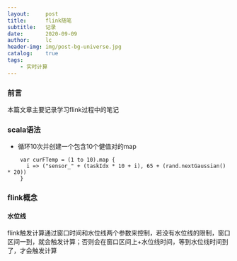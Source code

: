 ```yaml
---
layout:     post
title:      flink随笔
subtitle:   记录
date:       2020-09-09
author:     lc
header-img: img/post-bg-universe.jpg
catalog:    true
tags:
    - 实时计算
---
```

### 前言
本篇文章主要记录学习flink过程中的笔记
### scala语法
- 循环10次并创建一个包含10个健值对的map
```
    var curFTemp = (1 to 10).map {
      i => ("sensor_" + (taskIdx * 10 + i), 65 + (rand.nextGaussian() * 20))
    }
```
### flink概念
#### 水位线
flink触发计算通过窗口时间和水位线两个参数来控制，若没有水位线的限制，窗口区间一到，就会触发计算；否则会在窗口区间上+水位线时间，等到水位线时间到了，才会触发计算
